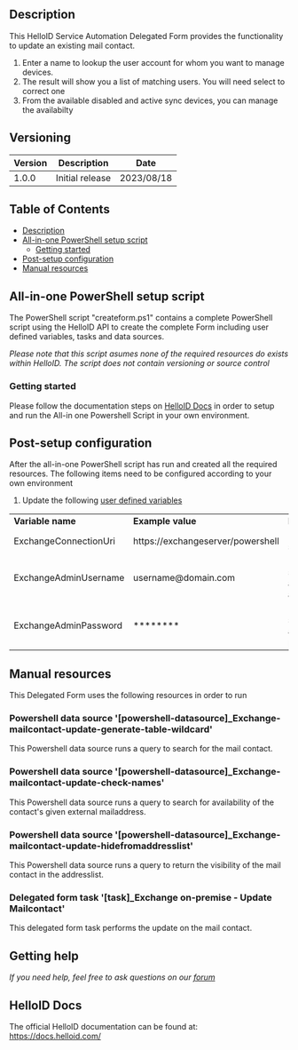<!-- Description -->
## Description
This HelloID Service Automation Delegated Form provides the functionality to update an existing mail contact.

 1. Enter a name to lookup the user account for whom you want to manage devices.
 2. The result will show you a list of matching users. You will need select to correct one
 3. From the available disabled and active sync devices, you can manage the availabilty

## Versioning
| Version | Description | Date |
| - | - | - |
| 1.0.0   | Initial release | 2023/08/18  |

<!-- TABLE OF CONTENTS -->
## Table of Contents
* [Description](#description)
* [All-in-one PowerShell setup script](#all-in-one-powershell-setup-script)
  * [Getting started](#getting-started)
* [Post-setup configuration](#post-setup-configuration)
* [Manual resources](#manual-resources)


## All-in-one PowerShell setup script
The PowerShell script "createform.ps1" contains a complete PowerShell script using the HelloID API to create the complete Form including user defined variables, tasks and data sources.

 _Please note that this script asumes none of the required resources do exists within HelloID. The script does not contain versioning or source control_


### Getting started
Please follow the documentation steps on [HelloID Docs](https://docs.helloid.com/hc/en-us/articles/360017556559-Service-automation-GitHub-resources) in order to setup and run the All-in one Powershell Script in your own environment.


## Post-setup configuration
After the all-in-one PowerShell script has run and created all the required resources. The following items need to be configured according to your own environment
 1. Update the following [user defined variables](https://docs.helloid.com/hc/en-us/articles/360014169933-How-to-Create-and-Manage-User-Defined-Variables)
<table>
  <tr><td><strong>Variable name</strong></td><td><strong>Example value</strong></td><td><strong>Description</strong></td></tr>
  <tr><td>ExchangeConnectionUri</td><td>https://exchangeserver/powershell</td><td>Exchange server URI</td></tr>
  <tr><td>ExchangeAdminUsername</td><td>username@domain.com</td><td>Exchange server admin account</td></tr>
  <tr><td>ExchangeAdminPassword</td><td>********</td><td>Exchange server admin password</td></tr>
</table>

## Manual resources
This Delegated Form uses the following resources in order to run

### Powershell data source '[powershell-datasource]_Exchange-mailcontact-update-generate-table-wildcard'
This Powershell data source runs a query to search for the mail contact.

### Powershell data source '[powershell-datasource]_Exchange-mailcontact-update-check-names'
This Powershell data source runs a query to search for availability of the contact's given external mailaddress.

### Powershell data source '[powershell-datasource]_Exchange-mailcontact-update-hidefromaddresslist'
This Powershell data source runs a query to return the visibility of the mail contact in the addresslist.

### Delegated form task '[task]_Exchange on-premise - Update Mailcontact'
This delegated form task performs the update on the mail contact.

## Getting help
_If you need help, feel free to ask questions on our [forum](https://forum.helloid.com/forum/helloid-connectors/service-automation/4802-helloid-sa-exchange-on-premises-manage-activesyncdevices)_

## HelloID Docs
The official HelloID documentation can be found at: https://docs.helloid.com/